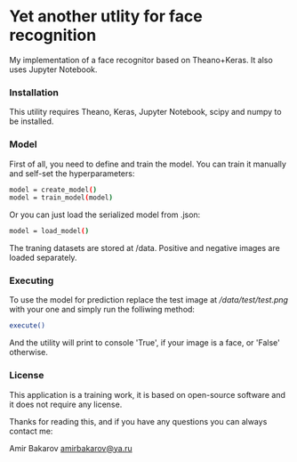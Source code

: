# Yet another utlity for face recognition 

My implementation of a face recognitor based on Theano+Keras. It also uses Jupyter Notebook.

### Installation

This utility requires Theano, Keras, Jupyter Notebook, scipy and numpy to be installed. 

### Model

First of all, you need to define and train the model. You can train it manually and self-set the hyperparameters:
```sh
model = create_model()
model = train_model(model)
```
Or you can just load the serialized model from .json:
```sh
model = load_model()
```
The traning datasets are stored at /data. Positive and negative images are loaded separately.  

### Executing
To use the model for prediction replace the test image at */data/test/test.png*  with your one and simply run the folliwing method:
```sh
execute()
```
And the utility will print to console 'True', if your image is a face, or 'False' otherwise.

### License

This application is a training work, it is based on open-source software and it does not require any license. 

Thanks for reading this, and if you have any questions you can always contact me:

Amir Bakarov
amirbakarov@ya.ru


